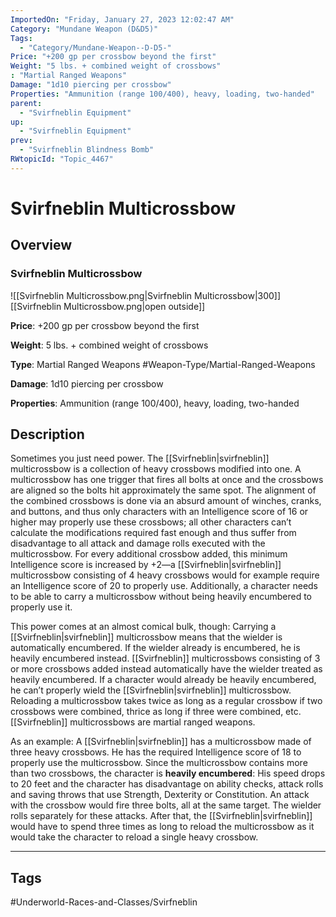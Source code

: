 ```yaml
---
ImportedOn: "Friday, January 27, 2023 12:02:47 AM"
Category: "Mundane Weapon (D&D5)"
Tags:
  - "Category/Mundane-Weapon--D-D5-"
Price: "+200 gp per crossbow beyond the first"
Weight: "5 lbs. + combined weight of crossbows"
: "Martial Ranged Weapons"
Damage: "1d10 piercing per crossbow"
Properties: "Ammunition (range 100/400), heavy, loading, two-handed"
parent:
  - "Svirfneblin Equipment"
up:
  - "Svirfneblin Equipment"
prev:
  - "Svirfneblin Blindness Bomb"
RWtopicId: "Topic_4467"
---
```

# Svirfneblin Multicrossbow
## Overview
### Svirfneblin Multicrossbow
![[Svirfneblin Multicrossbow.png|Svirfneblin Multicrossbow|300]]
[[Svirfneblin Multicrossbow.png|open outside]]

**Price**: +200 gp per crossbow beyond the first

**Weight**: 5 lbs. + combined weight of crossbows

**Type**: Martial Ranged Weapons
#Weapon-Type/Martial-Ranged-Weapons

**Damage**: 1d10 piercing per crossbow

**Properties**: Ammunition (range 100/400), heavy, loading, two-handed

## Description
Sometimes you just need power. The [[Svirfneblin|svirfneblin]] multicrossbow is a collection of heavy crossbows modified into one. A multicrossbow has one trigger that fires all bolts at once and the crossbows are aligned so the bolts hit approximately the same spot. The alignment of the combined crossbows is done via an absurd amount of winches, cranks, and buttons, and thus only characters with an Intelligence score of 16 or higher may properly use these crossbows; all other characters can’t calculate the modifications required fast enough and thus suffer from disadvantage to all attack and damage rolls executed with the multicrossbow. For every additional crossbow added, this minimum Intelligence score is increased by +2—a [[Svirfneblin|svirfneblin]] multicrossbow consisting of 4 heavy crossbows would for example require an Intelligence score of 20 to properly use. Additionally, a character needs to be able to carry a multicrossbow without being heavily encumbered to properly use it.

This power comes at an almost comical bulk, though: Carrying a [[Svirfneblin|svirfneblin]] multicrossbow means that the wielder is automatically encumbered. If the wielder already is encumbered, he is heavily encumbered instead. [[Svirfneblin]] multicrossbows consisting of 3 or more crossbows added instead automatically have the wielder treated as heavily encumbered. If a character would already be heavily encumbered, he can’t properly wield the [[Svirfneblin|svirfneblin]] multicrossbow. Reloading a multicrossbow takes twice as long as a regular crossbow if two crossbows were combined, thrice as long if three were combined, etc. [[Svirfneblin]] multicrossbows are martial ranged weapons.

As an example: A [[Svirfneblin|svirfneblin]] has a multicrossbow made of three heavy crossbows. He has the required Intelligence score of 18 to properly use the multicrossbow. Since the multicrossbow contains more than two crossbows, the character is **heavily encumbered**: His speed drops to 20 feet and the character has disadvantage on ability checks, attack rolls and saving throws that use Strength, Dexterity or Constitution. An attack with the crossbow would fire three bolts, all at the same target. The wielder rolls separately for these attacks. After that, the [[Svirfneblin|svirfneblin]] would have to spend three times as long to reload the multicrossbow as it would take the character to reload a single heavy crossbow.


---
## Tags
#Underworld-Races-and-Classes/Svirfneblin

